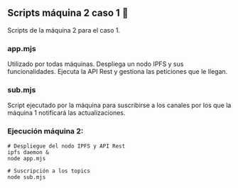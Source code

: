 ## Scripts máquina 2 caso 1 📄

Scripts de la máquina 2 para el caso 1.

### app.mjs

Utilizado por todas máquinas. Despliega un nodo IPFS y sus funcionalidades.
Ejecuta la API Rest y gestiona las peticiones que le llegan.


### sub.mjs
Script ejecutado por la máquina para suscribirse a los canales por los que la
máquina 1 notificará las actualizaciones.

### Ejecución máquina 2:

```
# Despliegue del nodo IPFS y API Rest
ipfs daemon &
node app.mjs
```

```
# Suscripción a los topics
node sub.mjs
```
